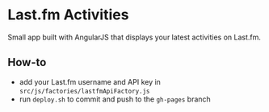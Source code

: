 Last.fm Activities
====================

Small app built with AngularJS that displays your latest activities on Last.fm.

How-to
-----------
- add your Last.fm username and API key in `src/js/factories/lastfmApiFactory.js`
- run `deploy.sh` to commit and push to the `gh-pages` branch
